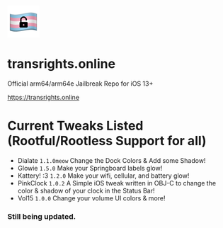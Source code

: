 <img src="./CydiaIcon.png" style="center" alt="Preview" /> 

# transrights.online

Official arm64/arm64e Jailbreak Repo for iOS 13+

https://transrights.online

# Current Tweaks Listed (Rootful/Rootless Support for all)
- Dialate ``1.1.0meow``
Change the Dock Colors & Add some Shadow!
- Glowie ``1.5.0``
Make your Springboard labels glow!
- Kattery! :3 ``1.2.0``
Make your wifi, cellular, and battery glow!
- PinkClock ``1.0.2``
A Simple iOS tweak written in OBJ-C to change the color & shadow of your clock in the Status Bar!
- Vol15 ``1.0.0``
Change your volume UI colors & more!

### Still being updated.
